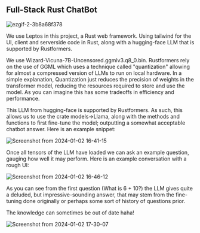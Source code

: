 ## Full-Stack Rust ChatBot
![ezgif-2-3b8a68f378](https://github.com/sebastian9991/RustyChatBot/assets/61892815/a73046d9-d0cd-4853-bf0c-76f1180caec0)


We use Leptos in this project, a Rust web framework. Using tailwind for the UI, client and serverside code in Rust, along with a hugging-face LLM that is supported by Rustformers. 

We use Wizard-Vicuna-7B-Uncensored.ggmlv3.q8_0.bin. Rustformers rely on the use of GGML which uses a technique called "quantization" allowing for almost a compressed version of LLMs to run on local hardware. In a simple explanation, Quantization just reduces the precision of weights in the transformer model, reducing the resources required to store and use the model. As you can imagine this has some tradeoffs in efficiency and performance. 

This LLM from hugging-face is supported by Rustformers. As such, this allows us to use the crate models->Llama, along with the methods and functions to first fine-tune the model; outputting a somewhat acceptable chatbot answer. Here is an example snippet: 

![Screenshot from 2024-01-02 16-41-15](https://github.com/sebastian9991/RustyChatBot/assets/61892815/7b10f475-70ac-4d20-9b03-5ee5a73c9df4)

Once all tensors of the LLM have loaded we can ask an example question, gauging how well it may perform. Here is an example conversation with a rough UI: 

![Screenshot from 2024-01-02 16-46-12](https://github.com/sebastian9991/RustyChatBot/assets/61892815/06535f12-9375-4103-9bc5-90956d9f809f)

As you can see from the first question (What is 6 + 10?) the LLM gives quite a deluded, but impressive-sounding answer, that may stem from the fine-tuning done originally or perhaps some sort of history of questions prior.

The knowledge can sometimes be out of date haha!

![Screenshot from 2024-01-02 17-30-07](https://github.com/sebastian9991/RustyChatBot/assets/61892815/8f1b20a7-778d-4a25-b029-4470720a2e25)


